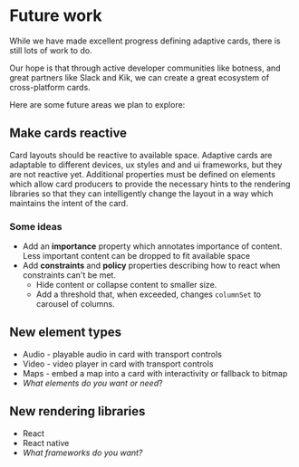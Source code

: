 # Future work
While we have made excellent progress defining adaptive cards, there is still lots of work to do. 

Our hope is that through active developer communities like botness, and great partners like Slack and Kik, we can create a great ecosystem of cross-platform cards.

Here are some future areas we plan to explore:

## Make cards reactive
Card layouts should be reactive to available space. Adaptive cards are adaptable to different devices, ux styles and and ui frameworks, but they are not reactive yet. Additional properties must be defined on elements which allow card producers to provide the necessary hints to the rendering libraries so that they can intelligently change the layout in a way which maintains the intent of the card.

### Some ideas 
* Add an **importance** property which annotates importance of content. Less important content can be dropped to fit available space
* Add **constraints** and **policy** properties describing how to react when constraints can't be met. 
  * Hide content or collapse content to smaller size.
  * Add a threshold that, when exceeded, changes `columnSet` to carousel of columns.

## New element types
* Audio - playable audio in card with transport controls
* Video - video player in card with transport controls 
* Maps - embed a map into a card with interactivity or fallback to bitmap
* *What elements do you want or need*?

## New rendering libraries
* React 
* React native
* *What frameworks do you want?*